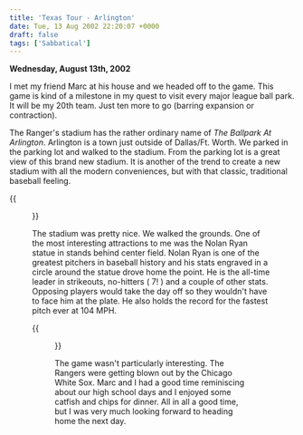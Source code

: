 ```yaml
---
title: 'Texas Tour - Arlington'
date: Tue, 13 Aug 2002 22:20:07 +0000
draft: false
tags: ['Sabbatical']
---
```


**Wednesday, August 13th, 2002** 

I met my friend Marc at his house and we headed off to the game. This game is kind of a milestone in my quest to visit every major league ball park. It will be my 20th team. Just ten more to go (barring expansion or contraction). 

The Ranger's stadium has the rather ordinary name of _The Ballpark At Arlington_. Arlington is a town just outside of Dallas/Ft. Worth. We parked in the parking lot and walked to the stadium. From the parking lot is a great view of this brand new stadium. It is another of the trend to create a new stadium with all the modern conveniences, but with that classic, traditional baseball feeling. 

{{<figure src="/images/The_Ballpark_at_Arlington.jpg" alt="The Ballpark at Arlington" caption="The Ballpark at Arlington">}}

The stadium was pretty nice. We walked the grounds. One of the most interesting attractions to me was the Nolan Ryan statue in stands behind center field. Nolan Ryan is one of the greatest pitchers in baseball history and his stats engraved in a circle around the statue drove home the point. He is the all-time leader in strikeouts, no-hitters ( 7! ) and a couple of other stats. Opposing players would take the day off so they wouldn't have to face him at the plate. He also holds the record for the fastest pitch ever at 104 MPH. 

{{<figure src="/images/Nolan_Ryan_Statue.jpg" alt="Nolan Ryan" caption="Nolan Ryan">}}

The game wasn't particularly interesting. The Rangers were getting blown out by the Chicago White Sox. Marc and I had a good time reminiscing about our high school days and I enjoyed some catfish and chips for dinner. All in all a good time, but I was very much looking forward to heading home the next day.
